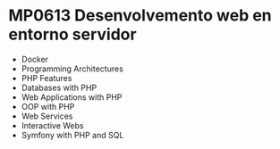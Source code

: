 <h1>MP0613 	Desenvolvemento web en entorno servidor</h1>
<ul>
  <li>Docker</li>
  <li>Programming Architectures</li>
  <li>PHP Features</li>
  <li>Databases with PHP</li>
  <li>Web Applications with PHP</li>
  <li>OOP with PHP</li>
  <li>Web Services</li>
  <li>Interactive Webs</li>
  <li>Symfony with PHP and SQL</li>
</ul>
